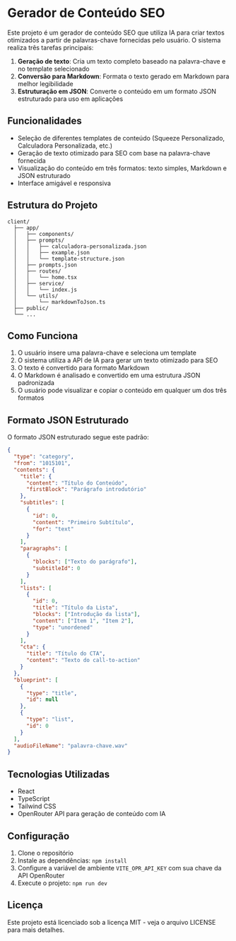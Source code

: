 # Gerador de Conteúdo SEO

Este projeto é um gerador de conteúdo SEO que utiliza IA para criar textos otimizados a partir de palavras-chave fornecidas pelo usuário. O sistema realiza três tarefas principais:

1. **Geração de texto**: Cria um texto completo baseado na palavra-chave e no template selecionado
2. **Conversão para Markdown**: Formata o texto gerado em Markdown para melhor legibilidade
3. **Estruturação em JSON**: Converte o conteúdo em um formato JSON estruturado para uso em aplicações

## Funcionalidades

- Seleção de diferentes templates de conteúdo (Squeeze Personalizado, Calculadora Personalizada, etc.)
- Geração de texto otimizado para SEO com base na palavra-chave fornecida
- Visualização do conteúdo em três formatos: texto simples, Markdown e JSON estruturado
- Interface amigável e responsiva

## Estrutura do Projeto

```
client/
  ├── app/
  │   ├── components/
  │   ├── prompts/
  │   │   ├── calculadora-personalizada.json
  │   │   ├── example.json
  │   │   └── template-structure.json
  │   ├── prompts.json
  │   ├── routes/
  │   │   └── home.tsx
  │   ├── service/
  │   │   └── index.js
  │   └── utils/
  │       └── markdownToJson.ts
  ├── public/
  └── ...
```

## Como Funciona

1. O usuário insere uma palavra-chave e seleciona um template
2. O sistema utiliza a API de IA para gerar um texto otimizado para SEO
3. O texto é convertido para formato Markdown
4. O Markdown é analisado e convertido em uma estrutura JSON padronizada
5. O usuário pode visualizar e copiar o conteúdo em qualquer um dos três formatos

## Formato JSON Estruturado

O formato JSON estruturado segue este padrão:

```json
{
  "type": "category",
  "from": "1015101",
  "contents": {
    "title": {
      "content": "Título do Conteúdo",
      "firstBlock": "Parágrafo introdutório"
    },
    "subtitles": [
      {
        "id": 0,
        "content": "Primeiro Subtítulo",
        "for": "text"
      }
    ],
    "paragraphs": [
      {
        "blocks": ["Texto do parágrafo"],
        "subtitleId": 0
      }
    ],
    "lists": [
      {
        "id": 0,
        "title": "Título da Lista",
        "blocks": ["Introdução da lista"],
        "content": ["Item 1", "Item 2"],
        "type": "unordened"
      }
    ],
    "cta": {
      "title": "Título do CTA",
      "content": "Texto do call-to-action"
    }
  },
  "blueprint": [
    {
      "type": "title",
      "id": null
    },
    {
      "type": "list",
      "id": 0
    }
  ],
  "audioFileName": "palavra-chave.wav"
}
```

## Tecnologias Utilizadas

- React
- TypeScript
- Tailwind CSS
- OpenRouter API para geração de conteúdo com IA

## Configuração

1. Clone o repositório
2. Instale as dependências: `npm install`
3. Configure a variável de ambiente `VITE_OPR_API_KEY` com sua chave da API OpenRouter
4. Execute o projeto: `npm run dev`

## Licença

Este projeto está licenciado sob a licença MIT - veja o arquivo LICENSE para mais detalhes.